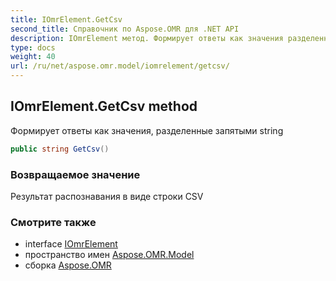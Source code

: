 ```yaml
---
title: IOmrElement.GetCsv
second_title: Справочник по Aspose.OMR для .NET API
description: IOmrElement метод. Формирует ответы как значения разделенные запятыми string
type: docs
weight: 40
url: /ru/net/aspose.omr.model/iomrelement/getcsv/
---
```

## IOmrElement.GetCsv method

Формирует ответы как значения, разделенные запятыми string

```csharp
public string GetCsv()
```

### Возвращаемое значение

Результат распознавания в виде строки CSV

### Смотрите также

* interface [IOmrElement](../)
* пространство имен [Aspose.OMR.Model](../../iomrelement/)
* сборка [Aspose.OMR](../../../)


